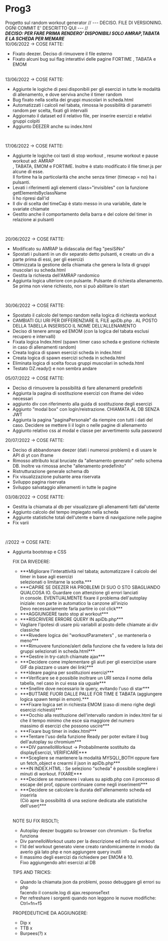 # Prog3
Progetto sul random workout generator
// --- DECISO. FILE DI VERSIONING. OGNI COMMIT E' DESCRITTO QUI --- // <br>
***DECISO: PER FARE PRIMA RENDERO' DISPONIBILI SOLO AMRAP,TABATA E LA SCHEDA PER MEMARE*** <br>
10/06/2022 -> COSE FATTE: <br>
<ul>
  <li> Fixato deezer. Deciso di rimuovere il file esterno </li>
  <li> Fixato alcuni bug sui flag interattivi delle pagine FORTIME , TABATA e EMOM </li>
</ul>
<br>
13/06/2022 -> COSE FATTE: <br>
<ul>
  <li> Aggiunte le logiche di pesi disponibili per gli esercizi in
  tutte le modalità di allenamento, e dove serviva anche il timer random  </li>
  <li> Bug fixato nella scelta dei gruppi muscolari in scheda.html </li>
  <li> Automatizzati i calcoli nel tabata, rimossa le possibilità di parametri random per scelta, fixati gli intervalli </li>
  <li> Aggiornato il dataset ed il relativo file, per inserire esercizi e relativi gruppi colpiti </li>
  <li> Aggiunto DEEZER anche su index.html </li>
</ul> <br>

17/06/2022 -> COSE FATTE: <br>
<ul>
  <li> Aggiunte le logiche coi tasti di stop workout , resume workout e pause workout ad: AMRAP <br>
  , TABATA, EMOM e FORTIME. Inoltre è stato modificato il file timer.js per alcune di esse. <br>
  Il fortime ha la particolarità che anche senza timer (timecap = no) ha i pulsanti. </li>
  <li> Levati i riferimenti agli elementi class="invisibles" con la funzione getElementsByclassName <br>
  li ho ripresi dall'id </li>
  <li> Il div di scelta del timeCap è stato messo in una variabile, date le svariate chiamate </li>
  <li> Gestito anche il comportamento della barra e del colore del timer in relazione ai pulsanti </li>
</ul> <br>

20/06/2022 -> COSE FATTE: <br>
<ul>
  <li> Modificato su AMRAP la didascalia del flag "pesiSiNo" </li>
  <li> Spostati i pulsanti in un div separato detto pulsanti, e creato un div a parte prima di essi, per gli esercizi </li>
  <li> Ottimizzata la gestione della chiamata che genera la lista di gruppi muscolari su scheda.html </li>
  <li> Gestita la richiesta dell'AMRAP randomico </li>
  <li> Aggiunta logica ulteriore con pulsante. Pulsante di richiesta allenamento. Se prima non viene richiesto, non si può abilitare lo start </li>
</ul> <br>

30/06/2022 -> COSE FATTE: <br>
<ul>
  <li> Spostato il calcolo del tempo random nella logica di richiesta workout</li>
  <li> CAMBIATI GLI URI PER DIFFERENZIARE IL FILE apiDb.php . AL POSTO DELLA TABELLA INSERISCO IL NOME DELL'ALLENAMENTO </li>
  <li> Deciso di tenere amrap ed EMOM (con la logica del tabata esclusi recupero e intervalli) </li>
  <li> Fixata logica Index.html (spawn timer caso scheda e gestione richieste in caso di allenamenti random) </li>
  <li> Creata logica di spawn esercizi scheda in index.html </li>
  <li> Creata logica di spawn esercizi scheda in scheda.html </li>
  <li> Eliminata logica di scelta focus gruppi muscolari in scheda.html </li>
  <li> Testato DZ.ready() e non sembra andare </li>
</ul>

05/07/2022 -> COSE FATTE: <br>
<ul>
  <li> Deciso di rimuovere la possibilità di fare allenamenti predefiniti </li>
  <li> Aggiunta la pagina di sostituzione esercizi con iframe dei video necessari </li>
  <li> aggiunto div con riferimento alla guida di sostituzione degli esercizi </li>
  <li> Aggiunto "modal box" con login/reistrazione. CHIAMATA AL DB SENZA JWT </li>
  <li> Aggiunta la pagina "paginaPersonale" da riempire con tutti i dati del caso. Decidere se mettere li il login o nelle pagine di allenamento </li>
  <li> Aggiunto relativo css al modal e classe per avvertimento sulla password </li>
</ul>

20/07/2022 -> COSE FATTE: <br>

<ul>
  <li> Deciso di abbandonare deezer (dati i numerosi problemi) e di usare le API di yt con iframe </li>
  <li> Rimosso attributo kcal bruciate da "allenamento generato" nello schema DB. Inoltre va rimossa anche "allenamento predefinito" </li>
  <li> Ristrutturazione generale schema db </li>
  <li> Fix visualizzazione pulsante area riservata </li>
  <li> Sviluppo pagina riservata </li>
  <li> Sviluppo salvataggio allenamenti in tutte le pagine
</ul>

03/08/2022 -> COSE FATTE: <br>

<ul>
  <li> Gestita la chiamata al db per visualizzare gli allenamenti fatti dal'utente </li>
  <li> Aggiunto calcolo del tempo impiegato nella scheda </li>
  <li> Aggiunte statistiche totali dell'utente  e barre di navigazione nelle pagine </li>
  <li> Fix varii </li>
</ul> <br>

//2022 -> COSE FATE: <br>

<ul>
  <li> Aggiunta bootstrap e CSS </li>
</li>

FIX DA RIVEDERE: <br>
<ul>
  <li> ***Migliorare l'interattività nel tabata; automatizzare il calcolo del timer in base agli esercizi <br>
    selezionati o limitarne la scelta.*** </li>
  <li> ***CAPIRE SE DEEZER HA PROBLEMI DI SUO O STO SBAGLIANDO QUALCOSA IO. Guardare con attenzione gli errori lanciati <br>
  in console. EVENTUALMENTE fixare il problema dell'autoplay iniziale: non parte in automatico la canzone all'inizio <br>
  Devo necessariamente farla partire io col click*** </li>
  <li> ***AGGIUNGERE tasto stop al workout*** </li>
  <li> ***RISCRIVERE ERRORE QUERY IN apiDb.php*** </li>
  <li> Vagliare l'ipotesi di usare più variabili al posto delle chiamate ai div classiche </li>
  <li> ***Rivedere logica dei "workoutParameters" , se mantenerla o meno*** </li>
  <li> ***Rimuovere funzione/alert della funzione che fa vedere la lista dei gruppi selezionati in scheda.html*** </li>
  <li> ***Gestire in try-catch chiamate ajax*** </li>
  <li> ***Decidere come implementare gli aiuti per gli esercizi(se usare GIF da piazzare o usare dei link)*** </li>
  <li> ***Ideare pagina per sostituzioni esercizi*** </li>
  <li> ***Verificare se è possibile inoltrare un URI senza il nome della tabella, nel caso in cui essa sia uguale*** </li>
  <li> ***Snellire dove necessario le query, evitando l'uso di star*** </li>
  <li> ***BUTTARE FUORI DALLE PALLE FOR TIME E TABATA (aggiungere logica spawn tempi in emom).*** </li>
  <li> ***Fixare logica set in richiesta EMOM (caso di meno righe degli esercizi richiesti)*** </li>
  <li> ***Occhio alla restituzione dell'intervallo random in index.html far si che il tempo minimo che esce sia maggiore del numero <br>
  massimo di esercizi che possono uscire*** </li>
  <li> ***Fixare bug timer in index.html*** </li>
  <li> ***Tentare l'uso della funzione Ready per poter evitare il bug dell'autoplay su chromium*** </li>
  <li> ***DIV pannelloWorkout -> Probabilmente sostituito da displayEsercizi, VERIFICARE*** </li>
  <li> ***Scegliere se mantenere la modalità MYSQLI_BOTH oppure fare un fetch_object e crearmi il json in apiDb.php*** </li>
  <li> ***IN INDEX.HTML : Se seleziono "scheda" è possibile scegliere i minuti di workout. FIXARE*** </li>
  <li> ***Decidere se mantenere i values su apidb.php con il processo di escape del prof, oppure continuare come negli inserimenti*** </li>
  <li> ***Decidere se calcolare la durata dell'allenamento scheda ed inserirla <br> (Ciò apre la possibilità di una sezione dedicata alle statistiche dell'user)*** </li>
</ul> <br>

NOTE SU FIX RISOLTI; <br>
<ul>
  <li> Autoplay deezer buggato su browser con chromium - Su firefox funziona </li>
  <li> Div pannelloWorkout usato per la descrizione ed info sul workout </li>
  <li> l'Id del workout generato viene creato randomicamente in modo da averlo già lato php e non aggiungere query inutili </li>
  <li> Il massimo degli esercizi da richiedere per EMOM è 10. <br> Fixo aggiungendo altri esercizi al DB </li>
</ul>

TIPS AND TRICKS: <br>
<ul>
  <li> Quando la chiamata json da problemi, posso debuggare gli errori su php <br>
  facendo il console.log di ajax.responseText </li>
  <li> Per refreshare i sorgenti quando non leggono le nuove modifiche: Ctrl+fn+f5 </li>
</ul>

PROPEDEUTICHE DA AGGIUNGERE:
- Dip x
- TTB x
- Burpees(?) x
